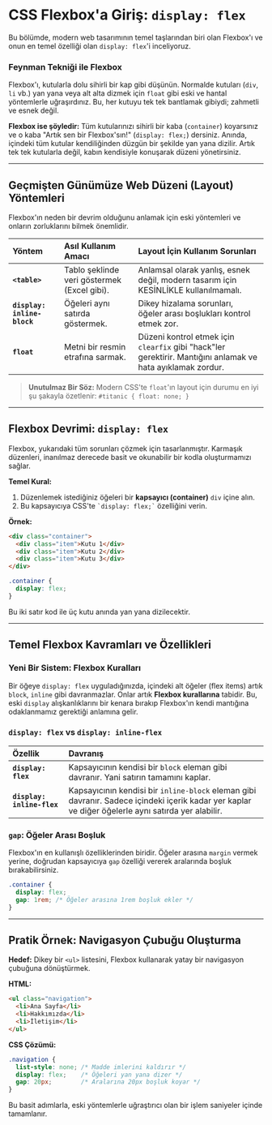 # CSS Flexbox'a Giriş: `display: flex`

Bu bölümde, modern web tasarımının temel taşlarından biri olan Flexbox'ı ve onun en temel özelliği olan `display: flex`'i inceliyoruz.

### Feynman Tekniği ile Flexbox

Flexbox'ı, kutularla dolu sihirli bir kap gibi düşünün. Normalde kutuları (`div`, `li` vb.) yan yana veya alt alta dizmek için `float` gibi eski ve hantal yöntemlerle uğraşırdınız. Bu, her kutuyu tek tek bantlamak gibiydi; zahmetli ve esnek değil.

**Flexbox ise şöyledir:** Tüm kutularınızı sihirli bir kaba (`container`) koyarsınız ve o kaba "Artık sen bir Flexbox'sın!" (`display: flex;`) dersiniz. Anında, içindeki tüm kutular kendiliğinden düzgün bir şekilde yan yana dizilir. Artık tek tek kutularla değil, kabın kendisiyle konuşarak düzeni yönetirsiniz.

---

## Geçmişten Günümüze Web Düzeni (Layout) Yöntemleri

Flexbox'ın neden bir devrim olduğunu anlamak için eski yöntemleri ve onların zorluklarını bilmek önemlidir.

| Yöntem | Asıl Kullanım Amacı | Layout İçin Kullanım Sorunları |
| :--- | :--- | :--- |
| **`<table>`** | Tablo şeklinde veri göstermek (Excel gibi). | Anlamsal olarak yanlış, esnek değil, modern tasarım için KESİNLİKLE kullanılmamalı. |
| **`display: inline-block`** | Öğeleri aynı satırda göstermek. | Dikey hizalama sorunları, öğeler arası boşlukları kontrol etmek zor. |
| **`float`** | Metni bir resmin etrafına sarmak. | Düzeni kontrol etmek için `clearfix` gibi "hack"ler gerektirir. Mantığını anlamak ve hata ayıklamak zordur. |

> **Unutulmaz Bir Söz:** Modern CSS'te `float`'ın layout için durumu en iyi şu şakayla özetlenir: `#titanic { float: none; }`

---

## Flexbox Devrimi: `display: flex`

Flexbox, yukarıdaki tüm sorunları çözmek için tasarlanmıştır. Karmaşık düzenleri, inanılmaz derecede basit ve okunabilir bir kodla oluşturmamızı sağlar.

**Temel Kural:**

1.  Düzenlemek istediğiniz öğeleri bir **kapsayıcı (container)** `div` içine alın.
2.  Bu kapsayıcıya CSS'te `` `display: flex;` `` özelliğini verin.

**Örnek:**

```html
<div class="container">
  <div class="item">Kutu 1</div>
  <div class="item">Kutu 2</div>
  <div class="item">Kutu 3</div>
</div>
```

```css
.container {
  display: flex;
}
```

Bu iki satır kod ile üç kutu anında yan yana dizilecektir.

---

## Temel Flexbox Kavramları ve Özellikleri

### Yeni Bir Sistem: Flexbox Kuralları

Bir öğeye `display: flex` uyguladığınızda, içindeki alt öğeler (flex items) artık `block`, `inline` gibi davranmazlar. Onlar artık **Flexbox kurallarına** tabidir. Bu, eski `display` alışkanlıklarını bir kenara bırakıp Flexbox'ın kendi mantığına odaklanmamız gerektiği anlamına gelir.

### `display: flex` vs `display: inline-flex`

| Özellik | Davranış |
| :--- | :--- |
| **`display: flex`** | Kapsayıcının kendisi bir `block` eleman gibi davranır. Yani satırın tamamını kaplar. |
| **`display: inline-flex`** | Kapsayıcının kendisi bir `inline-block` eleman gibi davranır. Sadece içindeki içerik kadar yer kaplar ve diğer öğelerle aynı satırda yer alabilir. |

### `gap`: Öğeler Arası Boşluk

Flexbox'ın en kullanışlı özelliklerinden biridir. Öğeler arasına `margin` vermek yerine, doğrudan kapsayıcıya `gap` özelliği vererek aralarında boşluk bırakabilirsiniz.

```css
.container {
  display: flex;
  gap: 1rem; /* Öğeler arasına 1rem boşluk ekler */
}
```

---

## Pratik Örnek: Navigasyon Çubuğu Oluşturma

**Hedef:** Dikey bir `<ul>` listesini, Flexbox kullanarak yatay bir navigasyon çubuğuna dönüştürmek.

**HTML:**

```html
<ul class="navigation">
  <li>Ana Sayfa</li>
  <li>Hakkımızda</li>
  <li>İletişim</li>
</ul>
```

**CSS Çözümü:**

```css
.navigation {
  list-style: none; /* Madde imlerini kaldırır */
  display: flex;    /* Öğeleri yan yana dizer */
  gap: 20px;        /* Aralarına 20px boşluk koyar */
}
```

Bu basit adımlarla, eski yöntemlerle uğraştırıcı olan bir işlem saniyeler içinde tamamlanır.
